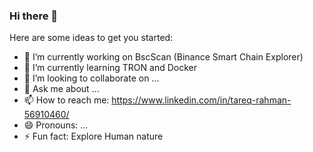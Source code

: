 ### Hi there 👋

<!--
**tareq75/tareq75** is a ✨ _special_ ✨ repository because its `README.md` (this file) appears on your GitHub profile.
-->
Here are some ideas to get you started:

- 🔭 I’m currently working on BscScan (Binance Smart Chain Explorer)
- 🌱 I’m currently learning TRON and Docker
- 👯 I’m looking to collaborate on ...
- 💬 Ask me about ...
- 📫 How to reach me: https://www.linkedin.com/in/tareq-rahman-56910460/
- 😄 Pronouns: ...
- ⚡ Fun fact: Explore Human nature

